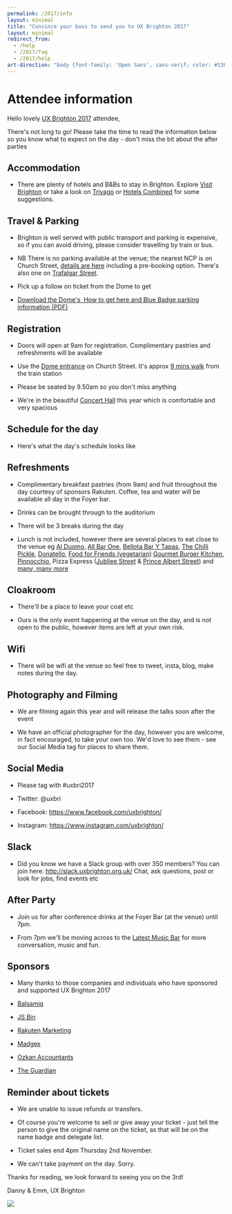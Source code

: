```yaml
---
permalink: /2017/info
layout: minimal
title: "Convince your boss to send you to UX Brighton 2017"
layout: minimal
redirect_from:
  - /help
  - /2017/faq
  - /2017/help
art-direction: "body {font-family: 'Open Sans', sans-serif; color: #130f30} h1, h2,h3 {font-family: 'museo-slab',sans-serif; line-height: 1.2} h2{font-size: 1.5rem; color: #1075b0} h3{font-size: 1.3rem; color: #b83246 !important}"
---
```


# Attendee information

Hello lovely [UX Brighton 2017](http://uxbrighton.org.uk/2017) attendee,

There's not long to go! Please take the time to read the information below so you know what to expect on the day - don't miss the bit about the after parties

## Accommodation

-   There are plenty of hotels and B&Bs to stay in Brighton. Explore [Visit Brighton](http://www.visitbrighton.com/accommodation) or take a look on [Trivago](http://www.trivago.co.uk/brighton-73281/building/brighton-dome-1166160) or [Hotels Combined](http://www.hotelscombined.co.uk/Place/Brighton_Dome.htm) for some suggestions.

## Travel & Parking

-   Brighton is well served with public transport and parking is expensive, so if you can avoid driving, please consider travelling by train or bus.

-   NB There is no parking available at the venue; the nearest NCP is on Church Street, [details are here](http://www.ncp.co.uk/find-a-car-park/car-parks/brighton-theatre/) including a pre-booking option. There's also one on [Trafalgar Street](http://www.brighton-hove.gov.uk/content/parking-and-travel/parking/trafalgar-street-car-park).

-   Pick up a follow on ticket from the Dome to get

-   [Download the Dome's  How to get here and Blue Badge parking information (PDF)](https://brightondome.org/files/86bed4d68bdd6ba30dd8768f7c79e8e5.pdf)

## Registration

-   Doors will open at 9am for registration. Complimentary pastries and refreshments will be available

-   Use the [Dome entrance](http://brightondome.org/your_visit/venues/corn_exchange/) on Church Street. It's approx [9 mins walk](https://goo.gl/maps/zkU5qz2Zyok) from the train station

-   Please be seated by 9.50am so you don't miss anything

-   We're in the beautiful [Concert Hall](https://brightondome.org/your_visit/venues/concert_hall/) this year which is comfortable and very spacious

## Schedule for the day

-   Here's what the day's schedule looks like

## Refreshments

-   Complimentary breakfast pastries (from 9am) and fruit throughout the day courtesy of sponsors Rakuten. Coffee, tea and water will be available all day in the Foyer bar.

-   Drinks can be brought through to the auditorium

-   There will be 3 breaks during the day

-   Lunch is not included, however there are several places to eat close to the venue eg [Al Duomo](https://www.alduomo.co.uk/), [All Bar One](http://www.allbarone.co.uk/national-search/south-east/all-bar-one-brighton), [Bellota Bar Y Tapas](https://www.tripadvisor.co.uk/Restaurant_Review-g186273-d3815712-Reviews-Bellota-Brighton_East_Sussex_England.html), [The Chilli Pickle](http://thechillipickle.com/), [Donatello](http://www.donatello.co.uk/), [Food for Friends (vegetarian)](http://www.foodforfriends.com/)  [Gourmet Burger Kitchen](http://www.gbk.co.uk/location/brighton), [Pinnocchio](http://www.pinocchio.co.uk/), Pizza Express ([Jubliee Street](https://www.pizzaexpress.com/brighton-jubilee-street) & [Prince Albert Street](https://www.pizzaexpress.com/brighton-the-lanes)) and [many, many more](https://www.tripadvisor.co.uk/Restaurants-g186273-Brighton_East_Sussex_England.html)

## Cloakroom

-   There'll be a place to leave your coat etc

-   Ours is the only event happening at the venue on the day, and is not open to the public, however items are left at your own risk.

## Wifi

-   There will be wifi at the venue so feel free to tweet, insta, blog, make notes during the day.

## Photography and Filming

-   We are filming again this year and will release the talks soon after the event

-   We have an official photographer for the day, however you are welcome, in fact encouraged, to take your own too. We'd love to see them - see our Social Media tag for places to share them.

## Social Media

-   Please tag with #uxbri2017

-   Twitter: @uxbri

-   Facebook: <https://www.facebook.com/uxbrighton/>

-   Instagram: https://www.instagram.com/uxbrighton/

## Slack

-   Did you know we have a Slack group with over 350 members? You can join here: <http://slack.uxbrighton.org.uk/> Chat, ask questions, post or look for jobs, find events etc

## After Party

-   Join us for after conference drinks at the Foyer Bar (at the venue) until 7pm.

-   From 7pm we'll be moving across to the [Latest Music Bar](https://latestmusicbar.co.uk/contact/) for more conversation, music and fun.

## Sponsors

-   Many thanks to those companies and individuals who have sponsored and supported UX Brighton 2017

-   [Balsamiq](https://balsamiq.com/)

-   [JS Bin](http://jsbin.com/)

-   [Rakuten Marketing](https://rakutenmarketing.com/en-uk/careers.html)

-   [Madgex](https://www.madgex.com/careers/vacancies/3ACE858718)

-   [Ozkan Accountants](http://ozkan.accountants/)

-   [The Guardian](https://workforus.theguardian.com/jobs/kin0000p6)

## Reminder about tickets

-   We are unable to issue refunds or transfers.

-   Of course you're welcome to sell or give away your ticket - just tell the person to give the original name on the ticket, as that will be on the name badge and delegate list.

-   Ticket sales end 4pm Thursday 2nd November.

-   We can't take payment on the day. Sorry.

Thanks for reading, we look forward to seeing you on the 3rd!

Danny & Emm, UX Brighton

![](https://lh6.googleusercontent.com/MUdSDIYP8tHjjNmfENFvU5fPEAe3lbIqzbUEcKvGYxjLiX_XC1TLsbrf5xqnLKnOuLg4lldufcU3w_MTLgAIUZgQJ9ndqVHNKySTf8KPhpKbUDtwmcl4geihtrrvuMXjXezh3K6u)
